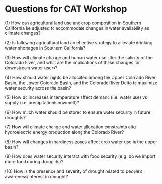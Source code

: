# Questions for CAT Workshop

(1) How can agricultural land use and crop composition in Southern California be adjusted to accommodate changes in water availability as climate changes?

(2) Is fallowing agricultural land an effective strategy to alleviate drinking water shortages in Southern California?

(3) How will climate change and human water use alter the salinity of the Colorado River, and what are the implications of these changes for downstream water users?

(4) How should water rights be allocated among the Upper Colorado River Basin, the Lower Colorado Basin, and the Colorado River Delta to maximize water security across the basin?

(5) How do increases in temperature affect demand (i.e. water use) vs supply (i.e. precipitation/snowmelt)?

(6) How much water should be stored to ensure water security in future droughts?

(7) How will climate change and water allocation constraints alter hydroelectric energy production along the Colorado River?

(8) How will changes in hardiness zones affect crop water use in the upper basin?

(9) How does water security interact with food security (e.g. do we import more food during droughts)?
 
(10) How is the presence and severity of drought related to people’s awareness/interest in drought?
